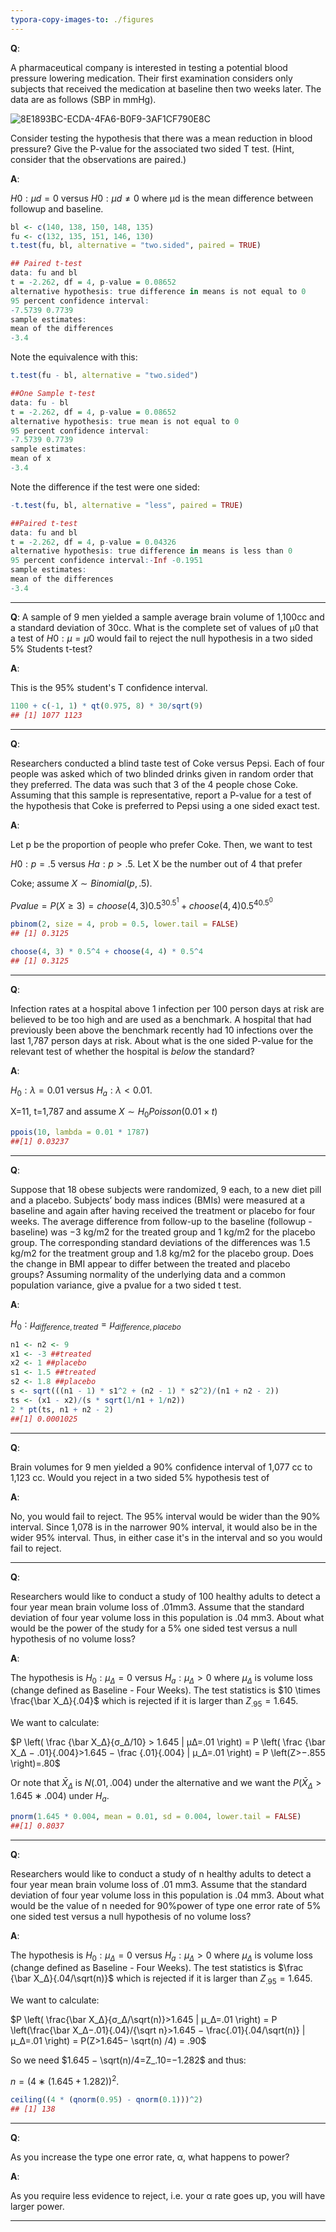 ```yaml
---
typora-copy-images-to: ./figures
---
```


**Q**: 

A pharmaceutical company is interested in testing a potential blood pressure lowering medication. Their first examination considers only subjects that received the medication at baseline then two weeks later. The data are as follows (SBP in mmHg).

![8E1893BC-ECDA-4FA6-B0F9-3AF1CF790E8C](figures/8E1893BC-ECDA-4FA6-B0F9-3AF1CF790E8C.png)

Consider testing the hypothesis that there was a mean reduction in blood pressure? Give the P-value for the associated two sided T test. (Hint, consider that the observations are paired.)

**A**: 

$H0:μd=0$ versus $H0:μd≠0$ where μd is the mean difference between followup and baseline.

```R
bl <- c(140, 138, 150, 148, 135)
fu <- c(132, 135, 151, 146, 130)
t.test(fu, bl, alternative = "two.sided", paired = TRUE)

## Paired t-test
data: fu and bl
t = -2.262, df = 4, p-value = 0.08652
alternative hypothesis: true difference in means is not equal to 0
95 percent confidence interval:
-7.5739 0.7739
sample estimates:
mean of the differences
-3.4
```

Note the equivalence with this:

```R
t.test(fu - bl, alternative = "two.sided")

##One Sample t-test
data: fu - bl
t = -2.262, df = 4, p-value = 0.08652
alternative hypothesis: true mean is not equal to 0
95 percent confidence interval:
-7.5739 0.7739
sample estimates:
mean of x
-3.4
```

Note the difference if the test were one sided:

```R
-t.test(fu, bl, alternative = "less", paired = TRUE)

##Paired t-test
data: fu and bl
t = -2.262, df = 4, p-value = 0.04326
alternative hypothesis: true difference in means is less than 0
95 percent confidence interval:-Inf -0.1951
sample estimates:
mean of the differences
-3.4
```

---

**Q**: A sample of 9 men yielded a sample average brain volume of 1,100cc and a standard deviation of 30cc. What is the complete set of values of μ0 that a test of $H0:μ=μ0$ would fail to reject the null hypothesis in a two sided 5% Students t-test?

**A**:

This is the 95% student's T confidence interval.

```R
1100 + c(-1, 1) * qt(0.975, 8) * 30/sqrt(9)
## [1] 1077 1123
```

---

**Q**: 

Researchers conducted a blind taste test of Coke versus Pepsi. Each of four people was asked which of two blinded drinks given in random order that they preferred. The data was such that 3 of the 4 people chose Coke. Assuming that this sample is representative, report a P-value for a test of the hypothesis that Coke is preferred to Pepsi using a one sided exact test.

**A**:

Let p be the proportion of people who prefer Coke. Then, we want to test

$H0:p=.5$ versus $Ha:p>.5$. Let X be the number out of 4 that prefer

Coke; assume $X∼Binomial(p,.5)$.

$Pvalue=P(X≥3)=choose(4,3)0.5^30.5^1+choose(4,4)0.5^40.5^0$

```R
pbinom(2, size = 4, prob = 0.5, lower.tail = FALSE)
## [1] 0.3125

choose(4, 3) * 0.5^4 + choose(4, 4) * 0.5^4
## [1] 0.3125
```

---

**Q**:

Infection rates at a hospital above 1 infection per 100 person days at risk are believed to be too high and are used as a benchmark. A hospital that had previously been above the benchmark recently had 10 infections over the last 1,787 person days at risk. About what is the one sided P-value for the relevant test of whether the hospital is *below* the standard?

**A**:

$H_0:λ=0.01$ versus $H_a:λ<0.01$. 

X=11, t=1,787 and assume $X∼H_0Poisson(0.01×t)$

```R
ppois(10, lambda = 0.01 * 1787)
##[1] 0.03237
```

---

**Q**:

Suppose that 18 obese subjects were randomized, 9 each, to a new diet pill and a placebo. Subjects’ body mass indices (BMIs) were measured at a baseline and again after having received the treatment or placebo for four weeks. The average difference from follow-up to the baseline (followup - baseline) was −3 kg/m2 for the treated group and 1 kg/m2 for the placebo group. The corresponding standard deviations of the differences was 1.5 kg/m2 for the treatment group and 1.8 kg/m2 for the placebo group. Does the change in BMI appear to differ between the treated and placebo groups? Assuming normality of the underlying data and a common population variance, give a pvalue for a two sided t test.

**A**:

$H_0: \mu_{difference,treated} = \mu_{difference,placebo}$

```R
n1 <- n2 <- 9
x1 <- -3 ##treated
x2 <- 1 ##placebo
s1 <- 1.5 ##treated
s2 <- 1.8 ##placebo
s <- sqrt(((n1 - 1) * s1^2 + (n2 - 1) * s2^2)/(n1 + n2 - 2))
ts <- (x1 - x2)/(s * sqrt(1/n1 + 1/n2))
2 * pt(ts, n1 + n2 - 2)
##[1] 0.0001025
```

---

**Q**:

Brain volumes for 9 men yielded a 90% confidence interval of 1,077 cc to 1,123 cc. Would you reject in a two sided 5% hypothesis test of

**A**:

No, you would fail to reject. The 95% interval would be wider than the 90% interval. Since 1,078 is in the narrower 90% interval, it would also be in the wider 95% interval. Thus, in either case it's in the interval and so you would fail to reject.

---

**Q**:

Researchers would like to conduct a study of 100 healthy adults to detect a four year mean brain volume loss of .01mm3. Assume that the standard deviation of four year volume loss in this population is .04 mm3. About what would be the power of the study for a 5% one sided test versus a null hypothesis of no volume loss?

**A**:

The hypothesis is $H_0:μ_Δ=0$ versus $H_a:μ_Δ>0$ where $μ_Δ$ is volume loss (change defined as Baseline - Four Weeks). The test statistics is $10 \times \frac{\bar X_Δ}{.04}$ which is rejected if it is larger than $Z_.95=1.645$.

We want to calculate:

$P \left( \frac {\bar X_Δ}{σ_Δ/10} > 1.645 | μΔ=.01 \right) = P \left( \frac {\bar X_Δ − .01}{.004}>1.645 − \frac {.01}{.004} |  μ_Δ=.01 \right) = P \left(Z>−.855 \right)=.80$

Or note that $\bar X_Δ$ is $N(.01,.004)$ under the alternative and we want the $P( \bar X_Δ > 1.645∗.004)$ under $H_a$.

```R
pnorm(1.645 * 0.004, mean = 0.01, sd = 0.004, lower.tail = FALSE)
##[1] 0.8037
```

---

**Q**:

Researchers would like to conduct a study of n healthy adults to detect a four year mean brain volume loss of .01 mm3. Assume that the standard deviation of four year volume loss in this population is .04 mm3. About what would be the value of n needed for 90%power of type one error rate of 5% one sided test versus a null hypothesis of no volume loss?

**A**:

The hypothesis is $H_0:μ_Δ=0$ versus $H_a:μ_Δ>0$ where $μ_Δ$ is volume loss (change defined as Baseline - Four Weeks). The test statistics is $\frac {\bar X_Δ}{.04/\sqrt(n)}$ which is rejected if it is larger than $Z_.95=1.645$.

We want to calculate:

$P \left( \frac{\bar X_Δ}{σ_Δ/\sqrt(n)}>1.645 | μ_Δ=.01 \right) = P \left(\frac{\bar X_Δ−.01}{.04}/{\sqrt n}>1.645 − \frac{.01}{.04/\sqrt(n)} | μ_Δ=.01 \right) = P(Z>1.645− \sqrt(n) /4) = .90$

So we need $1.645 − \sqrt(n)/4=Z_.10=−1.282$ and thus:

$n=(4∗(1.645+1.282))^2$.

```R
ceiling((4 * (qnorm(0.95) - qnorm(0.1)))^2)
## [1] 138
```

---

**Q**:

As you increase the type one error rate, α, what happens to power?

**A**:

As you require less evidence to reject, i.e. your α rate goes up, you will have larger power.

---

